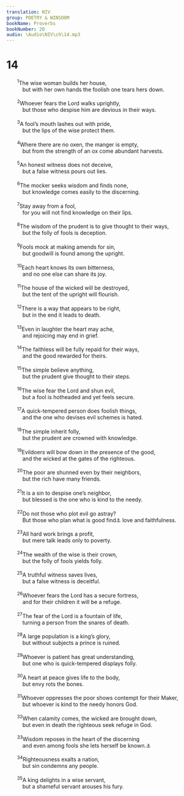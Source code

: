 ```yaml
---
translation: NIV
group: POETRY & WINSDOM
bookName: Proverbs 
bookNumber: 20
audio: \Audio\NIV\ch\14.mp3
---
```


<div class="title"><h1>14</h1></div>
<span class="verse ch_14_1">  <sup>1</sup>The wise woman builds her house, <br/>   but with her own hands the foolish one tears hers down. <br/><br/></span>
<span class="verse ch_14_2">  <sup>2</sup>Whoever fears the Lord walks uprightly, <br/>   but those who despise him are devious in their ways. <br/><br/></span>
<span class="verse ch_14_3">  <sup>3</sup>A fool’s mouth lashes out with pride, <br/>   but the lips of the wise protect them. <br/><br/></span>
<span class="verse ch_14_4">  <sup>4</sup>Where there are no oxen, the manger is empty, <br/>   but from the strength of an ox come abundant harvests. <br/><br/></span>
<span class="verse ch_14_5">  <sup>5</sup>An honest witness does not deceive, <br/>   but a false witness pours out lies. <br/><br/></span>
<span class="verse ch_14_6">  <sup>6</sup>The mocker seeks wisdom and finds none, <br/>   but knowledge comes easily to the discerning. <br/><br/></span>
<span class="verse ch_14_7">  <sup>7</sup>Stay away from a fool, <br/>   for you will not find knowledge on their lips. <br/><br/></span>
<span class="verse ch_14_8">  <sup>8</sup>The wisdom of the prudent is to give thought to their ways, <br/>   but the folly of fools is deception. <br/><br/></span>
<span class="verse ch_14_9">  <sup>9</sup>Fools mock at making amends for sin, <br/>   but goodwill is found among the upright. <br/><br/></span>
<span class="verse ch_14_10">  <sup>10</sup>Each heart knows its own bitterness, <br/>   and no one else can share its joy. <br/><br/></span>
<span class="verse ch_14_11">  <sup>11</sup>The house of the wicked will be destroyed, <br/>   but the tent of the upright will flourish. <br/><br/></span>
<span class="verse ch_14_12">  <sup>12</sup>There is a way that appears to be right, <br/>   but in the end it leads to death. <br/><br/></span>
<span class="verse ch_14_13">  <sup>13</sup>Even in laughter the heart may ache, <br/>   and rejoicing may end in grief. <br/><br/></span>
<span class="verse ch_14_14">  <sup>14</sup>The faithless will be fully repaid for their ways, <br/>   and the good rewarded for theirs. <br/><br/></span>
<span class="verse ch_14_15">  <sup>15</sup>The simple believe anything, <br/>   but the prudent give thought to their steps. <br/><br/></span>
<span class="verse ch_14_16">  <sup>16</sup>The wise fear the Lord and shun evil, <br/>   but a fool is hotheaded and yet feels secure. <br/><br/></span>
<span class="verse ch_14_17">  <sup>17</sup>A quick-tempered person does foolish things, <br/>   and the one who devises evil schemes is hated. <br/><br/></span>
<span class="verse ch_14_18">  <sup>18</sup>The simple inherit folly, <br/>   but the prudent are crowned with knowledge. <br/><br/></span>
<span class="verse ch_14_19">  <sup>19</sup>Evildoers will bow down in the presence of the good, <br/>   and the wicked at the gates of the righteous. <br/><br/></span>
<span class="verse ch_14_20">  <sup>20</sup>The poor are shunned even by their neighbors, <br/>   but the rich have many friends. <br/><br/></span>
<span class="verse ch_14_21">  <sup>21</sup>It is a sin to despise one’s neighbor, <br/>   but blessed is the one who is kind to the needy. <br/><br/></span>
<span class="verse ch_14_22">  <sup>22</sup>Do not those who plot evil go astray? <br/>   But those who plan what is good find<a data-toggle="tooltip" data-placement="bottom" title="Or show">⚓</a> love and faithfulness. <br/><br/></span>
<span class="verse ch_14_23">  <sup>23</sup>All hard work brings a profit, <br/>   but mere talk leads only to poverty. <br/><br/></span>
<span class="verse ch_14_24">  <sup>24</sup>The wealth of the wise is their crown, <br/>   but the folly of fools yields folly. <br/><br/></span>
<span class="verse ch_14_25">  <sup>25</sup>A truthful witness saves lives, <br/>   but a false witness is deceitful. <br/><br/></span>
<span class="verse ch_14_26">  <sup>26</sup>Whoever fears the Lord has a secure fortress, <br/>   and for their children it will be a refuge. <br/><br/></span>
<span class="verse ch_14_27">  <sup>27</sup>The fear of the Lord is a fountain of life, <br/>   turning a person from the snares of death. <br/><br/></span>
<span class="verse ch_14_28">  <sup>28</sup>A large population is a king’s glory, <br/>   but without subjects a prince is ruined. <br/><br/></span>
<span class="verse ch_14_29">  <sup>29</sup>Whoever is patient has great understanding, <br/>   but one who is quick-tempered displays folly. <br/><br/></span>
<span class="verse ch_14_30">  <sup>30</sup>A heart at peace gives life to the body, <br/>   but envy rots the bones. <br/><br/></span>
<span class="verse ch_14_31">  <sup>31</sup>Whoever oppresses the poor shows contempt for their Maker, <br/>   but whoever is kind to the needy honors God. <br/><br/></span>
<span class="verse ch_14_32">  <sup>32</sup>When calamity comes, the wicked are brought down, <br/>   but even in death the righteous seek refuge in God. <br/><br/></span>
<span class="verse ch_14_33">  <sup>33</sup>Wisdom reposes in the heart of the discerning <br/>   and even among fools she lets herself be known.<a data-toggle="tooltip" data-placement="bottom" title="Hebrew; Septuagint and Syriac discerning / but in the heart of fools she is not known">⚓</a><br/><br/></span>
<span class="verse ch_14_34">  <sup>34</sup>Righteousness exalts a nation, <br/>   but sin condemns any people. <br/><br/></span>
<span class="verse ch_14_35">  <sup>35</sup>A king delights in a wise servant, <br/>   but a shameful servant arouses his fury. <br/><br/></span>
